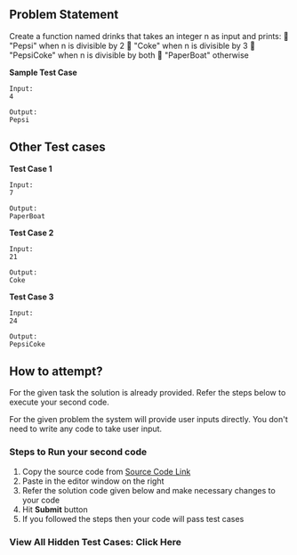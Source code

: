 ## Problem Statement
Create a function named drinks that takes an integer n as input and prints:
 "Pepsi" when n is divisible by 2
 "Coke" when n is divisible by 3
 "PepsiCoke" when n is divisible by both
 "PaperBoat" otherwise


**Sample Test Case**
```
Input:
4

Output:
Pepsi
```
## Other Test cases
**Test Case 1**
```
Input:
7

Output:
PaperBoat
```
**Test Case 2**
```
Input:
21

Output:
Coke
```

**Test Case 3**
```
Input:
24

Output:
PepsiCoke
```

## How to attempt?
For the given task the solution is already provided. Refer the steps below to execute your second code.

For the given problem the system will provide user inputs directly. You don't need to write any code to take user input.

### Steps to Run your second code
1. Copy the source code from [Source Code Link](https://raw.githubusercontent.com/Aartiarora22/Lab_assignments/main/P1/T3/Main.java)
2. Paste in the editor window on the right
3. Refer the solution code given below and make necessary changes to your code
4. Hit **Submit** button
5. If you followed the steps then your code will pass test cases

### View All Hidden Test Cases: Click Here

